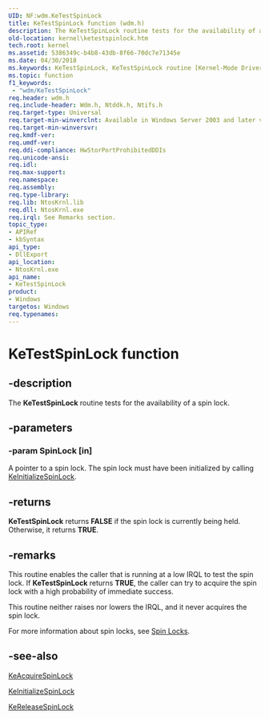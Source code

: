 ```yaml
---
UID: NF:wdm.KeTestSpinLock
title: KeTestSpinLock function (wdm.h)
description: The KeTestSpinLock routine tests for the availability of a spin lock.
old-location: kernel\ketestspinlock.htm
tech.root: kernel
ms.assetid: 5386349c-b4b8-43db-8f66-70dc7e71345e
ms.date: 04/30/2018
ms.keywords: KeTestSpinLock, KeTestSpinLock routine [Kernel-Mode Driver Architecture], k105_99f18fd9-0242-4939-86ab-016236f9adcb.xml, kernel.ketestspinlock, wdm/KeTestSpinLock
ms.topic: function
f1_keywords:
 - "wdm/KeTestSpinLock"
req.header: wdm.h
req.include-header: Wdm.h, Ntddk.h, Ntifs.h
req.target-type: Universal
req.target-min-winverclnt: Available in Windows Server 2003 and later versions of Windows.
req.target-min-winversvr: 
req.kmdf-ver: 
req.umdf-ver: 
req.ddi-compliance: HwStorPortProhibitedDDIs
req.unicode-ansi: 
req.idl: 
req.max-support: 
req.namespace: 
req.assembly: 
req.type-library: 
req.lib: NtosKrnl.lib
req.dll: NtosKrnl.exe
req.irql: See Remarks section.
topic_type:
- APIRef
- kbSyntax
api_type:
- DllExport
api_location:
- NtosKrnl.exe
api_name:
- KeTestSpinLock
product:
- Windows
targetos: Windows
req.typenames: 
---
```


# KeTestSpinLock function


## -description


The <b>KeTestSpinLock</b> routine tests for the availability of a spin lock.


## -parameters




### -param SpinLock [in]

A pointer to a spin lock. The spin lock must have been initialized by calling <a href="https://docs.microsoft.com/windows-hardware/drivers/ddi/wdm/nf-wdm-keinitializespinlock">KeInitializeSpinLock</a>.


## -returns



<b>KeTestSpinLock</b> returns <b>FALSE</b> if the spin lock is currently being held. Otherwise, it returns <b>TRUE</b>.




## -remarks



This routine enables the caller that is running at a low IRQL to test the spin lock. If <b>KeTestSpinLock</b> returns <b>TRUE</b>, the caller can try to acquire the spin lock with a high probability of immediate success.

This routine neither raises nor lowers the IRQL, and it never acquires the spin lock.

For more information about spin locks, see <a href="https://docs.microsoft.com/windows-hardware/drivers/kernel/spin-locks">Spin Locks</a>.




## -see-also




<a href="https://docs.microsoft.com/windows-hardware/drivers/ddi/wdm/nf-wdm-keacquirespinlock">KeAcquireSpinLock</a>



<a href="https://docs.microsoft.com/windows-hardware/drivers/ddi/wdm/nf-wdm-keinitializespinlock">KeInitializeSpinLock</a>



<a href="https://docs.microsoft.com/windows-hardware/drivers/ddi/wdm/nf-wdm-kereleasespinlock">KeReleaseSpinLock</a>
 

 

